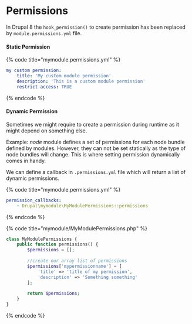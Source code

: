 # Permissions

In Drupal 8 the `hook_permission()` to create permission has been replaced by `module.permissions.yml` file. 

#### Static Permission

{% code title="mymodule.permissions.yml" %}
```yaml
my custom permission:
    title: 'My custom module permission'
    description: 'This is a custom module permission'
    restrict access: TRUE
```
{% endcode %}

#### Dynamic Permission

Sometimes we might require to create a permission during runtime as it might depend on something else.

 Example: _node_ module defines a set of permissions for each node bundle defined by modules. However, they can not be set statically as the type of node bundles will change. This is where setting permission dynamically comes in handy. 

We can define a callback in `.permissions.yml` file which will return a list of dynamic permissions.

{% code title="mymodule.permissions.yml" %}
```yaml
permission_callbacks:
    - Drupal\mymodule\MyModulePermissions::permissions
```
{% endcode %}

{% code title="mymodule/MyModulePermissions.php" %}
```php
class MyModulePermissions {
    public function permissions() {
        $permissions = [];
        
        //create our array list of permissions
        $permissions['mypermissionname'] = [
            'title' => 'title of my permission',
            'description' => 'Something something'
        ];
        
        return $permissions;
    }
}
```
{% endcode %}

